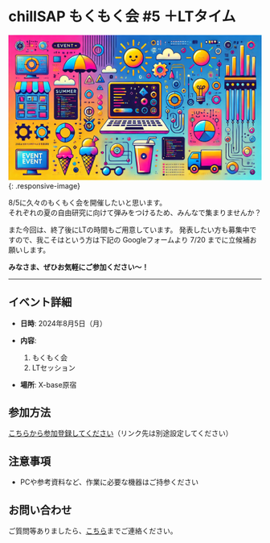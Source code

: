 # chillSAP もくもく会 #5 ＋LTタイム 
![chillSAP もくもく会 #5](event20240805.jpg){: .responsive-image}

8/5に久々のもくもく会を開催したいと思います。  
それぞれの夏の自由研究に向けて弾みをつけるため、みんなで集まりませんか？

また今回は、終了後にLTの時間もご用意しています。
発表したい方も募集中ですので、我こそはという方は下記の Googleフォームより 7/20 までに立候補お願いします。

**みなさま、ぜひお気軽にご参加ください～！**

---

## イベント詳細

- **日時**: 2024年8月5日（月）
- **内容**: 
  1. もくもく会
  2. LTセッション
 
- **場所**: X-base原宿

## 参加方法

[こちらから参加登録してください](#)（リンク先は別途設定してください）

## 注意事項

- PCや参考資料など、作業に必要な機器はご持参ください

## お問い合わせ

ご質問等ありましたら、[こちら](#)までご連絡ください。

